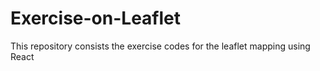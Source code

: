 # Exercise-on-Leaflet
This repository consists the exercise codes for the leaflet mapping using React
